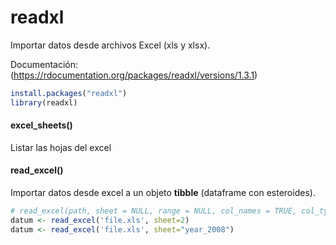 # readxl

Importar datos desde archivos Excel (xls y xlsx).

Documentación: (https://rdocumentation.org/packages/readxl/versions/1.3.1)

```R
install.packages("readxl")
library(readxl)
```

#### excel_sheets()

Listar las hojas del excel

#### read_excel()

Importar datos desde excel a un objeto **tibble** (dataframe con esteroides).

```R
# read_excel(path, sheet = NULL, range = NULL, col_names = TRUE, col_types = NULL, n_max = Inf, ...)
datum <- read_excel('file.xls', sheet=2)
datum <- read_excel('file.xls', sheet="year_2008")
```